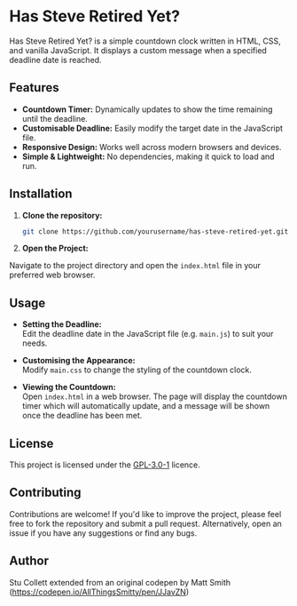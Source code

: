 # Has Steve Retired Yet?

Has Steve Retired Yet? is a simple countdown clock written in HTML, CSS, and vanilla JavaScript. It displays a custom message when a specified deadline date is reached.

## Features

- **Countdown Timer:** Dynamically updates to show the time remaining until the deadline.
- **Customisable Deadline:** Easily modify the target date in the JavaScript file.
- **Responsive Design:** Works well across modern browsers and devices.
- **Simple & Lightweight:** No dependencies, making it quick to load and run.

## Installation

1. **Clone the repository:**

   ```bash
   git clone https://github.com/yourusername/has-steve-retired-yet.git

2. **Open the Project:**

Navigate to the project directory and open the `index.html` file in your preferred web browser.

## Usage

- **Setting the Deadline:**  
  Edit the deadline date in the JavaScript file (e.g. `main.js`) to suit your needs.

- **Customising the Appearance:**  
  Modify `main.css` to change the styling of the countdown clock.

- **Viewing the Countdown:**  
  Open `index.html` in a web browser. The page will display the countdown timer which will automatically update, and a message will be shown once the deadline has been met.

## License

This project is licensed under the [GPL-3.0-1](https://github.com/gromitski/has-steve-retired-yet?tab=GPL-3.0-1-ov-file#readme) licence.

## Contributing

Contributions are welcome! If you'd like to improve the project, please feel free to fork the repository and submit a pull request. Alternatively, open an issue if you have any suggestions or find any bugs.

## Author

Stu Collett extended from an original codepen by Matt Smith (https://codepen.io/AllThingsSmitty/pen/JJavZN)